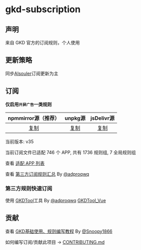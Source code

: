 # gkd-subscription

## 声明

来自 GKD 官方的订阅规则，个人使用

## 更新策略

同步[AIsouler](https://github.com/AIsouler/GKD_subscription)订阅更新为主

## 订阅

**仅启用`开屏广告`一类规则**

|                     npmmirror源（推荐）                      |                      unpkg源                      |                          jsDelivr源                          |
| :----------------------------------------------------------: | :-----------------------------------------------: | :----------------------------------------------------------: |
| [复制](https://registry.npmmirror.com/gkd-subscription/latest/files/dist/gkd.json5) | [复制](https://unpkg.com/gkd-subscription@latest/dist/gkd.json5) | [复制](https://cdn.jsdelivr.net/npm/gkd-subscription@latest/dist/gkd.json5) |

当前版本: v35

当前订阅文件已适配 746 个 APP, 共有 1736 规则组, 7 全局规则组

查看 [适配 APP 列表](./dist/README.md)

查看 [第三方订阅规则汇总](https://github.com/Adpro-Team/GKD_THS_List) By [@adproqwq](https://github.com/adproqwq)

### 第三方规则快速订阅

使用 [GKDTool](https://rules.adproqwq.xyz)工具 By [@adproqwq](https://github.com/adproqwq) [GKDTool_Vue](https://github.com/adproqwq/GKDTool_Vue)

## 贡献

查看 [GKD基础使用、规则编写教程](https://github.com/Snoopy1866/blogs/tree/main/software/gkd) By [@Snoopy1866](https://github.com/Snoopy1866)

如何编写订阅/贡献此项目 -> [CONTRIBUTING.md](./CONTRIBUTING.md)
